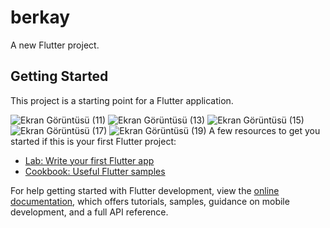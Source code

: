 
# berkay

A new Flutter project.

## Getting Started

This project is a starting point for a Flutter application.

![Ekran Görüntüsü (11)](https://user-images.githubusercontent.com/76738789/218728977-72f2784d-7524-4a7d-ad51-eeb76e5b81a8.png)
![Ekran Görüntüsü (13)](https://user-images.githubusercontent.com/76738789/218729139-018bd3c4-a985-44c0-8d3e-49df951b3fcc.png)
![Ekran Görüntüsü (15)](https://user-images.githubusercontent.com/76738789/218729192-c6ffe00a-28dc-4c4a-a92e-0e2cc6ffc897.png)
![Ekran Görüntüsü (17)](https://user-images.githubusercontent.com/76738789/218729229-a78a6f07-c779-4bd9-9855-8e4a88d581c2.png)
![Ekran Görüntüsü (19)](https://user-images.githubusercontent.com/76738789/218729249-1f4d20c2-26f4-4e9d-80ab-f7bbbdbcad80.png)
A few resources to get you started if this is your first Flutter project:

- [Lab: Write your first Flutter app](https://docs.flutter.dev/get-started/codelab)
- [Cookbook: Useful Flutter samples](https://docs.flutter.dev/cookbook)

For help getting started with Flutter development, view the
[online documentation](https://docs.flutter.dev/), which offers tutorials,
samples, guidance on mobile development, and a full API reference.
